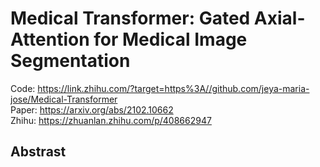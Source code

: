 # Medical Transformer: Gated Axial-Attention for Medical Image Segmentation

Code: https://link.zhihu.com/?target=https%3A//github.com/jeya-maria-jose/Medical-Transformer<br/>
Paper: https://arxiv.org/abs/2102.10662<br/>
Zhihu: https://zhuanlan.zhihu.com/p/408662947<br/>

## Abstrast

